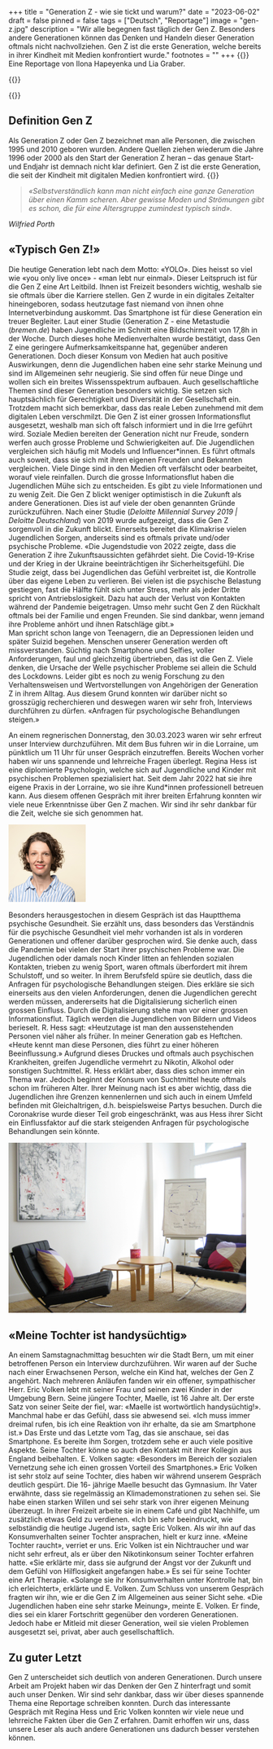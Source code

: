 +++
title = "Generation Z - wie sie tickt und warum?"
date = "2023-06-02"
draft = false
pinned = false
tags = ["Deutsch", "Reportage"]
image = "gen-z.jpg"
description = "Wir alle begegnen fast täglich der Gen Z. Besonders andere Generationen können das Denken und Handeln dieser Generation oftmals nicht nachvollziehen. Gen Z ist die erste Generation, welche bereits in ihrer Kindheit mit Medien konfrontiert wurde."
footnotes = ""
+++
{{<lead>}}
Eine Reportage von Ilona Hapeyenka und Lia Graber.

{{</lead>}}



{{<box>}}

## **Definition Gen Z**

Als Generation Z oder Gen Z bezeichnet man alle Personen, die zwischen 1995 und 2010 geboren wurden. Andere Quellen ziehen wiederum die Jahre 1996 oder 2000 als den Start der Generation Z heran – das genaue Start- und Endjahr ist demnach nicht klar definiert. 
Gen Z ist die erste Generation, die seit der Kindheit mit digitalen Medien konfrontiert wird.
{{</box>}}



> *«Selbstverständlich kann man nicht einfach eine ganze Generation über einen Kamm scheren. Aber gewisse Moden und Strömungen gibt es schon, die für eine Altersgruppe zumindest typisch sind».*  

*Wilfried Porth*



## «Typisch Gen Z!»

Die heutige Generation lebt nach dem Motto: «YOLO». Dies heisst so viel wie «you only live once» - «man lebt nur einmal». Dieser Leitspruch ist für die Gen Z eine Art Leitbild. Ihnen ist Freizeit besonders wichtig, weshalb sie sie oftmals über die Karriere stellen. 
Gen Z wurde in ein digitales Zeitalter hineingeboren, sodass heutzutage fast niemand von ihnen ohne Internetverbindung auskommt. Das Smartphone ist für diese Generation ein treuer Begleiter. 
Laut einer Studie (Generation Z - eine Metastudie (*bremen.de*) haben Jugendliche im Schnitt eine Bildschirmzeit von 17,8h in der Woche. Durch dieses hohe Medienverhalten wurde bestätigt, dass Gen Z eine geringere Aufmerksamkeitspanne hat, gegenüber anderen Generationen. 
Doch dieser Konsum von Medien hat auch positive Auswirkungen, denn die Jugendlichen haben eine sehr starke Meinung und sind im Allgemeinen sehr neugierig. Sie sind offen für neue Dinge und wollen sich ein breites Wissensspektrum aufbauen. Auch gesellschaftliche Themen sind dieser Generation besonders wichtig. Sie setzen sich hauptsächlich für Gerechtigkeit und Diversität in der Gesellschaft ein. Trotzdem macht sich bemerkbar, dass das reale Leben zunehmend mit dem digitalen Leben verschmilzt. 
Die Gen Z ist einer grossen Informationsflut ausgesetzt, weshalb man sich oft falsch informiert und in die Irre geführt wird. Soziale Medien bereiten der Generation nicht nur Freude, sondern werfen auch grosse Probleme und Schwierigkeiten auf. Die Jugendlichen vergleichen sich häufig mit Models und Influencer*innen. Es führt oftmals auch soweit, dass sie sich mit ihren eigenen Freunden und Bekannten vergleichen. Viele Dinge sind in den Medien oft verfälscht oder bearbeitet, worauf viele reinfallen. Durch die grosse Informationsflut haben die Jugendlichen Mühe sich zu entscheiden. Es gibt zu viele Informationen und zu wenig Zeit. 
Die Gen Z blickt weniger optimistisch in die Zukunft als andere Generationen. Dies ist auf viele der oben genannten Gründe zurückzuführen.
Nach einer Studie (*Deloitte Millennial Survey 2019 | Deloitte Deutschland*) von 2019 wurde aufgezeigt, dass die Gen Z sorgenvoll in die Zukunft blickt. Einerseits bereitet die Klimakrise vielen Jugendlichen Sorgen, anderseits sind es oftmals private und/oder psychische Probleme. 
«Die Jugendstudie von 2022 zeigte, dass die Generation Z ihre Zukunftsaussichten gefährdet sieht. Die Covid-19-Krise und der Krieg in der Ukraine beeinträchtigen ihr Sicherheitsgefühl. Die Studie zeigt, dass bei Jugendlichen das Gefühl verbreitet ist, die Kontrolle über das eigene Leben zu verlieren. Bei vielen ist die psychische Belastung gestiegen, fast die Hälfte fühlt sich unter Stress, mehr als jeder Dritte spricht von Antriebslosigkeit. Dazu hat auch der Verlust von Kontakten während der Pandemie beigetragen. Umso mehr sucht Gen Z den Rückhalt oftmals bei der Familie und engen Freunden. Sie sind dankbar, wenn jemand ihre Probleme anhört und ihnen Ratschläge gibt.»\
Man spricht schon lange von Teenagern, die an Depressionen leiden und später Suizid begehen. Menschen unserer Generation werden oft missverstanden. Süchtig nach Smartphone und Selfies, voller Anforderungen, faul und gleichzeitig übertrieben, das ist die Gen Z. Viele denken, die Ursache der Welle psychischer Probleme sei allein die Schuld des Lockdowns. 
Leider gibt es noch zu wenig Forschung zu den Verhaltensweisen und Wertvorstellungen von Angehörigen der Generation Z in ihrem Alltag. Aus diesem Grund konnten wir darüber nicht so grosszügig recherchieren und deswegen waren wir sehr froh, Interviews durchführen zu dürfen. «Anfragen für psychologische Behandlungen steigen.»

An einem regnerischen Donnerstag, den 30.03.2023 waren wir sehr erfreut unser Interview durchzuführen. Mit dem Bus fuhren wir in die Lorraine, um pünktlich um 11 Uhr für unser Gespräch einzutreffen. Bereits Wochen vorher haben wir uns spannende und lehrreiche Fragen überlegt. Regina Hess ist eine diplomierte Psychologin, welche sich auf Jugendliche und Kinder mit psychischen Problemen spezialisiert hat. Seit dem Jahr 2022 hat sie ihre eigene Praxis in der Lorraine, wo sie ihre Kund*innen professionell betreuen kann. Aus diesem offenen Gespräch mit ihrer breiten Erfahrung konnten wir viele neue Erkenntnisse über Gen Z machen. Wir sind ihr sehr dankbar für die Zeit, welche sie sich genommen hat.

![Regina Hess - Kinder - und Jugendpsychologin ](regina-hess.png)

Besonders herausgestochen in diesem Gespräch ist das Hauptthema psychische Gesundheit. Sie erzählt uns, dass besonders das Verständnis für die psychische Gesundheit viel mehr vorhanden ist als in vorderen Generationen und offener darüber gesprochen wird. Sie denke auch, dass die Pandemie bei vielen der Start ihrer psychischen Probleme war. Die Jugendlichen oder damals noch Kinder litten an fehlenden sozialen Kontakten, trieben zu wenig Sport, waren oftmals überfordert mit ihrem Schulstoff, und so weiter.
In ihrem Berufsfeld spüre sie deutlich, dass die Anfragen für psychologische Behandlungen steigen. Dies erkläre sie sich einerseits aus den vielen Anforderungen, denen die Jugendlichen gerecht werden müssen, andererseits hat die Digitalisierung sicherlich einen grossen Einfluss. Durch die Digitalisierung stehe man vor einer grossen Informationsflut. Täglich werden die Jugendlichen von Bildern und Videos berieselt. R. Hess sagt: «Heutzutage ist man den aussenstehenden Personen viel näher als früher. In meiner Generation gab es Heftchen. «Heute kennt man diese Personen, dies führt zu einer höheren Beeinflussung.» Aufgrund dieses Druckes und oftmals auch psychischen Krankheiten, greifen Jugendliche vermehrt zu Nikotin, Alkohol oder sonstigen Suchtmittel. R. Hess erklärt aber, dass dies schon immer ein Thema war. Jedoch beginnt der Konsum von Suchtmittel heute oftmals schon im früheren Alter. Ihrer Meinung nach ist es aber wichtig, dass die Jugendlichen ihre Grenzen kennenlernen und sich auch in einem Umfeld befinden mit Gleichaltrigen, d.h. beispielsweise Partys besuchen. Durch die Coronakrise wurde dieser Teil grob eingeschränkt, was aus Hess ihrer Sicht ein Einflussfaktor auf die stark steigenden Anfragen für psychologische Behandlungen sein könnte.

![Kinder -  und Jugendpsychologie Praxis Bern ](praxis.png)

## «Meine Tochter ist handysüchtig»

An einem Samstagnachmittag besuchten wir die Stadt Bern, um mit einer betroffenen Person ein Interview durchzuführen. Wir waren auf der Suche nach einer Erwachsenen Person, welche ein Kind hat, welches der Gen Z angehört. Nach mehreren Anläufen fanden wir ein offener, sympathischer Herr. Eric Volken lebt mit seiner Frau und seinen zwei Kinder in der Umgebung Bern. Seine jüngere Tochter, Maelle, ist 16 Jahre alt. Der erste Satz von seiner Seite der fiel, war: «Maelle ist wortwörtlich handysüchtig!». Manchmal habe er das Gefühl, dass sie abwesend sei. «Ich muss immer dreimal rufen, bis ich eine Reaktion von ihr erhalte, da sie am Smartphone ist.» Das Erste und das Letzte vom Tag, das sie anschaue, sei das Smartphone. Es bereite ihm Sorgen, trotzdem sehe er auch viele positive Aspekte. Seine Tochter könne so auch den Kontakt mit ihrer Kollegin aus England beibehalten. E. Volken sagte: «Besonders im Bereich der sozialen Vernetzung sehe ich einen grossen Vorteil des Smartphones.» 
Eric Volken ist sehr stolz auf seine Tochter, dies haben wir während unserem Gespräch deutlich gespürt. Die 16- jährige Maelle besucht das Gymnasium. Ihr Vater erwähnte, dass sie regelmässig an Klimademonstrationen zu sehen sei. Sie habe einen starken Willen und sei sehr stark von ihrer eigenen Meinung überzeugt. In ihrer Freizeit arbeite sie in einem Café und gibt Nachhilfe, um zusätzlich etwas Geld zu verdienen. «Ich bin sehr beeindruckt, wie selbständig die heutige Jugend ist», sagte Eric Volken. 
Als wir ihn auf das Konsumverhalten seiner Tochter ansprachen, hielt er kurz inne. «Meine Tochter raucht», verriet er uns. Eric Volken ist ein Nichtraucher und war nicht sehr erfreut, als er über den Nikotinkonsum seiner Tochter erfahren hatte. «Sie erklärte mir, dass sie aufgrund der Angst vor der Zukunft und dem Gefühl von Hilflosigkeit angefangen habe.» Es sei für seine Tochter eine Art Therapie. «Solange sie ihr Konsumverhalten unter Kontrolle hat, bin ich erleichtert», erklärte und E. Volken. 
Zum Schluss von unserem Gespräch fragten wir ihn, wie er die Gen Z im Allgemeinen aus seiner Sicht sehe. «Die Jugendlichen haben eine sehr starke Meinung», meinte E. Volken. Er finde, dies sei ein klarer Fortschritt gegenüber den vorderen Generationen. Jedoch habe er Mitleid mit dieser Generation, weil sie vielen Problemen ausgesetzt sei, privat, aber auch gesellschaftlich. 

## Zu guter Letzt

Gen Z unterscheidet sich deutlich von anderen Generationen. Durch unsere Arbeit am Projekt haben wir das Denken der Gen Z hinterfragt und somit auch unser Denken. Wir sind sehr dankbar, dass wir über dieses spannende Thema eine Reportage schreiben konnten. Durch das interessante Gespräch mit Regina Hess und Eric Volken konnten wir viele neue und lehrreiche Fakten über die Gen Z erfahren.  Damit erhoffen wir uns, dass unsere Leser als auch andere Generationen uns dadurch besser verstehen können.